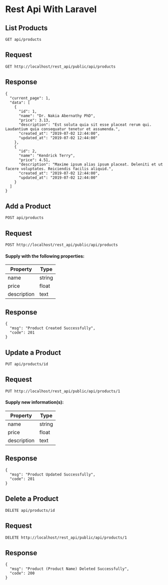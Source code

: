 # Rest Api With Laravel

## List Products

`GET api/products`

## Request
`GET http://localhost/rest_api/public/api/products`

## Response
~~~
{
  "current_page": 1,
  "data": [
    {
      "id": 1,
      "name": "Dr. Nakia Abernathy PhD",
      "price": 3.13,
      "description": "Est soluta quia sit esse placeat rerum qui. Laudantium quia consequatur tenetur et assumenda.",
      "created_at": "2019-07-02 12:44:00",
      "updated_at": "2019-07-02 12:44:00"
    },
    {
      "id": 2,
      "name": "Kendrick Terry",
      "price": 4.51,
      "description": "Maxime ipsum alias ipsum placeat. Deleniti et ut facere voluptates. Reiciendis facilis aliquid.",
      "created_at": "2019-07-02 12:44:00",
      "updated_at": "2019-07-02 12:44:00"
    }
  ]
}
~~~

## Add a Product

`POST api/products`

## Request
`POST http://localhost/rest_api/public/api/products`

#### Supply with the following properties:
Property    | Type
--------    | ----
name        | string
price       | float
description | text

## Response
~~~
{
  "msg": "Product Created Successfully",
  "code": 201
}
~~~

## Update a Product

`PUT api/products/id`

## Request
`PUT http://localhost/rest_api/public/api/products/1`

#### Supply new information(s):
Property    | Type
--------    | ----
name        | string
price       | float
description | text

## Response
~~~
{
  "msg": "Product Updated Successfully",
  "code": 201
}
~~~

## Delete a Product

`DELETE api/products/id`

## Request
`DELETE http://localhost/rest_api/public/api/products/1`

## Response
~~~
{
  "msg": "Product (Product Name) Deleted Successfully",
  "code": 200
}
~~~
